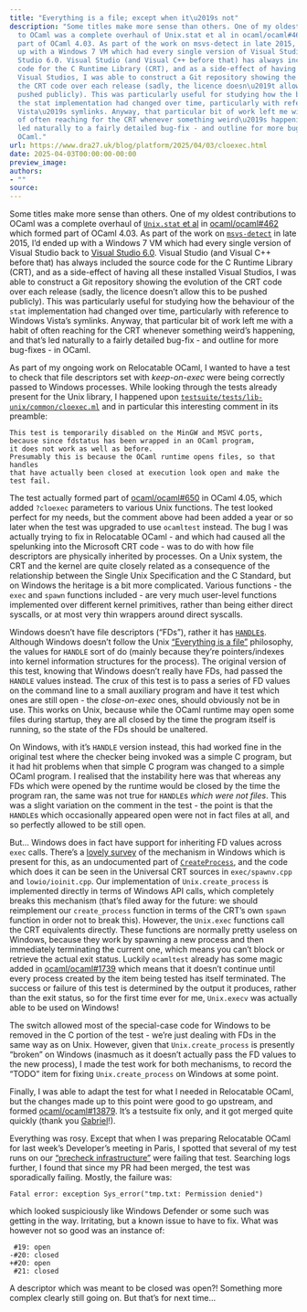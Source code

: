 ```yaml
---
title: "Everything is a file; except when it\u2019s not"
description: "Some titles make more sense than others. One of my oldest contributions
  to OCaml was a complete overhaul of Unix.stat et al in ocaml/ocaml#462 which formed
  part of OCaml 4.03. As part of the work on msvs-detect in late 2015, I\u2019d ended
  up with a Windows 7 VM which had every single version of Visual Studio back to Visual
  Studio 6.0. Visual Studio (and Visual C++ before that) has always included the source
  code for the C Runtime Library (CRT), and as a side-effect of having all these installed
  Visual Studios, I was able to construct a Git repository showing the evolution of
  the CRT code over each release (sadly, the licence doesn\u2019t allow this to be
  pushed publicly). This was particularly useful for studying how the behaviour of
  the stat implementation had changed over time, particularly with reference to Windows
  Vista\u2019s symlinks. Anyway, that particular bit of work left me with a habit
  of often reaching for the CRT whenever something weird\u2019s happening, and that\u2019s
  led naturally to a fairly detailed bug-fix - and outline for more bug-fixes - in
  OCaml."
url: https://www.dra27.uk/blog/platform/2025/04/03/cloexec.html
date: 2025-04-03T00:00:00-00:00
preview_image:
authors:
- ""
source:
---
```


<p>Some titles make more sense than others. One of my oldest contributions to OCaml
was a complete overhaul of <a href="https://ocaml.org/p/ocaml-base-compiler/5.2.1/doc/Unix/index.html#file-status"><code class="language-plaintext highlighter-rouge">Unix.stat</code> et al</a>
in <a href="https://github.com/ocaml/ocaml/pull/462">ocaml/ocaml#462</a> which formed part
of OCaml 4.03. As part of the work on <a href="https://ocaml.org/p/msvs-detect/latest"><code class="language-plaintext highlighter-rouge">msvs-detect</code></a>
in late 2015, I’d ended up with a Windows 7 VM which had every single version of
Visual Studio back to <a href="https://en.wikipedia.org/wiki/Visual_Studio#6.0_(1998)">Visual Studio 6.0</a>.
Visual Studio (and Visual C++ before that) has always included the source code
for the C Runtime Library (CRT), and as a side-effect of having all these
installed Visual Studios, I was able to construct a Git repository showing the
evolution of the CRT code over each release (sadly, the licence doesn’t allow
this to be pushed publicly). This was particularly useful for studying how the
behaviour of the <code class="language-plaintext highlighter-rouge">stat</code> implementation had changed over time, particularly with
reference to Windows Vista’s symlinks. Anyway, that particular bit of work left
me with a habit of often reaching for the CRT whenever something weird’s
happening, and that’s led naturally to a fairly detailed bug-fix - and outline
for more bug-fixes - in OCaml.</p>

<p>As part of my ongoing work on Relocatable OCaml, I wanted to have a test to
check that file descriptors set with <em>keep-on-exec</em> were being correctly passed
to Windows processes. While looking through the tests already present for the
Unix library, I happened upon <a href="https://github.com/ocaml/ocaml/blob/0a7c5fe35f4be2ea5c834b586fb5e947bd952377/testsuite/tests/lib-unix/common/cloexec.ml"><code class="language-plaintext highlighter-rouge">testsuite/tests/lib-unix/common/cloexec.ml</code></a>
and in particular this interesting comment in its preamble:</p>

<div class="language-plaintext highlighter-rouge"><div class="highlight"><pre class="highlight"><code>This test is temporarily disabled on the MinGW and MSVC ports,
because since fdstatus has been wrapped in an OCaml program,
it does not work as well as before.
Presumably this is because the OCaml runtime opens files, so that handles
that have actually been closed at execution look open and make the
test fail.
</code></pre></div></div>

<p>The test actually formed part of <a href="https://github.com/ocaml/ocaml/pull/650">ocaml/ocaml#650</a>
in OCaml 4.05, which added <code class="language-plaintext highlighter-rouge">?cloexec</code> parameters to various Unix functions. The
test looked perfect for my needs, but the comment above had been added a year or
so later when the test was upgraded to use <code class="language-plaintext highlighter-rouge">ocamltest</code> instead. The bug I was
actually trying to fix in Relocatable OCaml - and which had caused all the
spelunking into the Microsoft CRT code - was to do with how file descriptors are
physically inherited by processes. On a Unix system, the CRT and the kernel are
quite closely related as a consequence of the relationship between the Single
Unix Specification and the C Standard, but on Windows the heritage is a bit more
complicated. Various functions - the <code class="language-plaintext highlighter-rouge">exec</code> and <code class="language-plaintext highlighter-rouge">spawn</code> functions included -
are very much user-level functions implemented over different kernel primitives,
rather than being either direct syscalls, or at most very thin wrappers around
direct syscalls.</p>

<p>Windows doesn’t have file descriptors (“FDs”), rather it has <a href="https://learn.microsoft.com/en-us/windows/win32/sysinfo/handles-and-objects"><code class="language-plaintext highlighter-rouge">HANDLE</code>s</a>.
Although Windows doesn’t follow the Unix <a href="https://en.wikipedia.org/wiki/Everything_is_a_file">“Everything is a file”</a>
philosophy, the values for <code class="language-plaintext highlighter-rouge">HANDLE</code> sort of do (mainly because they’re
pointers/indexes into kernel information structures for the process). The
original version of this test, knowing that Windows doesn’t really have FDs, had
passed the <code class="language-plaintext highlighter-rouge">HANDLE</code> values instead. The crux of this test is to pass a series of
FD values on the command line to a small auxiliary program and have it test
which ones are still open - the <em>close-on-exec</em> ones, should obviously not be in
use. This works on Unix, because while the OCaml runtime may open some files
during startup, they are all closed by the time the program itself is running,
so the state of the FDs should be unaltered.</p>

<p>On Windows, with it’s <code class="language-plaintext highlighter-rouge">HANDLE</code> version instead, this had worked fine in the
original test where the checker being invoked was a simple C program, but it had
hit problems when that simple C program was changed to a simple OCaml program.
I realised that the instability here was that whereas any FDs which were opened
by the runtime would be closed by the time the program ran, the same was not
true for <code class="language-plaintext highlighter-rouge">HANDLE</code>s <em>which were not files</em>. This was a slight variation on the
comment in the test - the point is that the <code class="language-plaintext highlighter-rouge">HANDLE</code>s which occasionally
appeared open were not in fact files at all, and so perfectly allowed to be
still open.</p>

<p>But… Windows does in fact have support for inheriting FD values across
<code class="language-plaintext highlighter-rouge">exec</code> calls. There’s a <a href="https://www.catch22.net/tuts/system/undocumented-createprocess/">lovely survey</a>
of the mechanism in Windows which is present for this, as an undocumented part
of <a href="https://learn.microsoft.com/en-us/windows/win32/api/processthreadsapi/nf-processthreadsapi-createprocessw"><code class="language-plaintext highlighter-rouge">CreateProcess</code></a>,
and the code which does it can be seen in the Universal CRT sources in
<code class="language-plaintext highlighter-rouge">exec/spawnv.cpp</code> and <code class="language-plaintext highlighter-rouge">lowio/ioinit.cpp</code>. Our implementation of
<code class="language-plaintext highlighter-rouge">Unix.create_process</code> is implemented directly in terms of Windows API calls,
which completely breaks this mechanism (that’s filed away for the future: we
should reimplement our <code class="language-plaintext highlighter-rouge">create_process</code> function in terms of the CRT’s own
<code class="language-plaintext highlighter-rouge">spawn</code> function in order not to break this). However, the <code class="language-plaintext highlighter-rouge">Unix.exec</code> functions
call the CRT equivalents directly. These functions are normally pretty useless
on Windows, because they work by spawning a new process and then immediately
terminating the current one, which means you can’t block or retrieve the actual
exit status. Luckily <code class="language-plaintext highlighter-rouge">ocamltest</code> already has some magic added in <a href="https://github.com/ocaml/ocaml/pull/1739">ocaml/ocaml#1739</a>
which means that it doesn’t continue until every process created by the item
being tested has itself terminated. The success or failure of this test is
determined by the output it produces, rather than the exit status, so for the
first time ever for me, <code class="language-plaintext highlighter-rouge">Unix.execv</code> was actually able to be used on Windows!</p>

<p>The switch allowed most of the special-case code for Windows to be removed in
the C portion of the test - we’re just dealing with FDs in the same way as on
Unix. However, given that <code class="language-plaintext highlighter-rouge">Unix.create_process</code> is presently “broken” on
Windows (inasmuch as it doesn’t actually pass the FD values to the new process),
I made the test work for both mechanisms, to record the “TODO” item for fixing
<code class="language-plaintext highlighter-rouge">Unix.create_process</code> on Windows at some point.</p>

<p>Finally, I was able to adapt the test for what I needed in Relocatable OCaml,
but the changes made up to this point were good to go upstream, and formed
<a href="https://github.com/ocaml/ocaml/pull/13879">ocaml/ocaml#13879</a>. It’s a testsuite
fix only, and it got merged quite quickly (thank you <a href="https://github.com/gasche">Gabriel</a>!).</p>

<p>Everything was rosy. Except that when I was preparing Relocatable OCaml for last
week’s Developer’s meeting in Paris, I spotted that several of my test runs on
our <a href="https://ci.inria.fr/ocaml/job/precheck">“precheck infrastructure”</a> were
failing that test. Searching logs further, I found that since my PR had been
merged, the test was sporadically failing. Mostly, the failure was:</p>

<div class="language-plaintext highlighter-rouge"><div class="highlight"><pre class="highlight"><code>Fatal error: exception Sys_error("tmp.txt: Permission denied")
</code></pre></div></div>

<p>which looked suspiciously like Windows Defender or some such was getting in the
way. Irritating, but a known issue to have to fix. What was however not so good
was an instance of:</p>

<div class="language-diff highlighter-rouge"><div class="highlight"><pre class="highlight"><code> #19: open
<span class="gd">-#20: closed
</span><span class="gi">+#20: open
</span> #21: closed
</code></pre></div></div>

<p>A descriptor which was meant to be closed was open?! Something more complex
 clearly still going on. But that’s for next time…</p>
